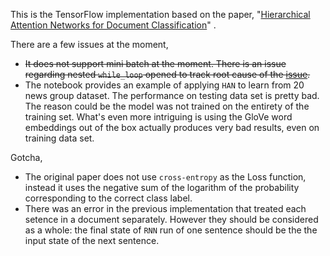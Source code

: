 This is the TensorFlow implementation based on the paper, "[Hierarchical Attention Networks for Document Classification](http://www.cs.cmu.edu/~./hovy/papers/16HLT-hierarchical-attention-networks.pdf)" .

There are a few issues at the moment,

* ~~It does not support mini batch at the moment. There is an issue regarding nested `while_loop` opened to track root cause of the [issue](https://github.com/shengc/tf-han/issues/1).~~
* The notebook provides an example of applying `HAN` to learn from 20 news group dataset. The performance on testing data set is pretty bad. The reason could be the model was not trained on the entirety of the training set. What's even more intriguing is using the GloVe word embeddings out of the box actually produces very bad results, even on training data set.

Gotcha,

* The original paper does not use `cross-entropy` as the Loss function, instead it uses the negative sum of the logarithm of the probability corresponding to the correct class label.
* There was an error in the previous implementation that treated each setence in a document separately. However they should be considered as a whole: the final state of `RNN` run of one sentence should be the the input state of the next sentence. 
